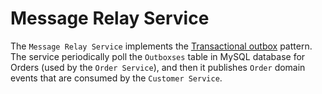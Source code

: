 # Message Relay Service

The `Message Relay Service` implements the [Transactional outbox](https://microservices.io/patterns/data/transactional-outbox.html) pattern.
The service periodically poll the `Outboxses` table in MySQL database for Orders (used by the `Order Service`), 
and then it publishes `Order`
domain events that are consumed by the `Customer Service`.